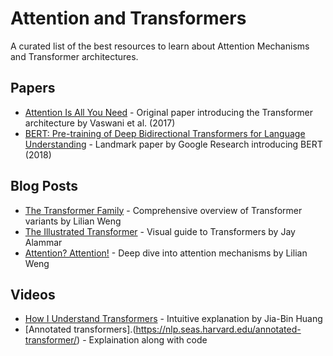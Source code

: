 # Attention and Transformers

A curated list of the best resources to learn about Attention Mechanisms and Transformer architectures.

## Papers
- [Attention Is All You Need](http://papers.nips.cc/paper/7181-attention-is-all-you-need.pdf) - Original paper introducing the Transformer architecture by Vaswani et al. (2017)
- [BERT: Pre-training of Deep Bidirectional Transformers for Language Understanding](https://ai.googleblog.com/2017/08/transformer-novel-neural-network.html) - Landmark paper by Google Research introducing BERT (2018)

## Blog Posts
- [The Transformer Family](https://lilianweng.github.io/posts/2020-04-07-the-transformer-family/) - Comprehensive overview of Transformer variants by Lilian Weng
- [The Illustrated Transformer](https://lilianweng.github.io/posts/2018-06-24-attention/) - Visual guide to Transformers by Jay Alammar
- [Attention? Attention!](https://jalammar.github.io/illustrated-transformer/) - Deep dive into attention mechanisms by Lilian Weng

## Videos
- [How I Understand Transformers](https://www.youtube.com/watch?v=rcWMRA9E5RI) - Intuitive explanation by Jia-Bin Huang
- [Annotated transformers].(https://nlp.seas.harvard.edu/annotated-transformer/) - Explaination along with code
